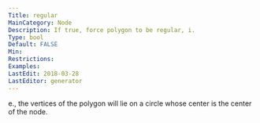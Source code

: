 ```yaml
---
Title: regular
MainCategory: Node
Description: If true, force polygon to be regular, i.
Type: bool
Default: FALSE
Min: 
Restrictions: 
Examples: 
LastEdit: 2018-03-28
LastEditor: generator
---
```


e., the vertices of the polygon will lie on a circle whose center is the center of the node.
